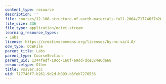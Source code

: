 ```yaml
---
content_type: resource
description: ''
file: courses/12-108-structure-of-earth-materials-fall-2004/717746f7b2619d2db093b5feb7276536_vssver.scc
file_size: 336
file_type: application/octet-stream
learning_resource_types:
- Labs
license: https://creativecommons.org/licenses/by-nc-sa/4.0/
ocw_type: OCWFile
parent_title: Labs
parent_type: CourseSection
parent_uid: 1344fedf-10cc-160f-69dd-dce324e6de68
resourcetype: Other
title: vssver.scc
uid: 717746f7-b261-9d2d-b093-b5feb7276536
---
```

